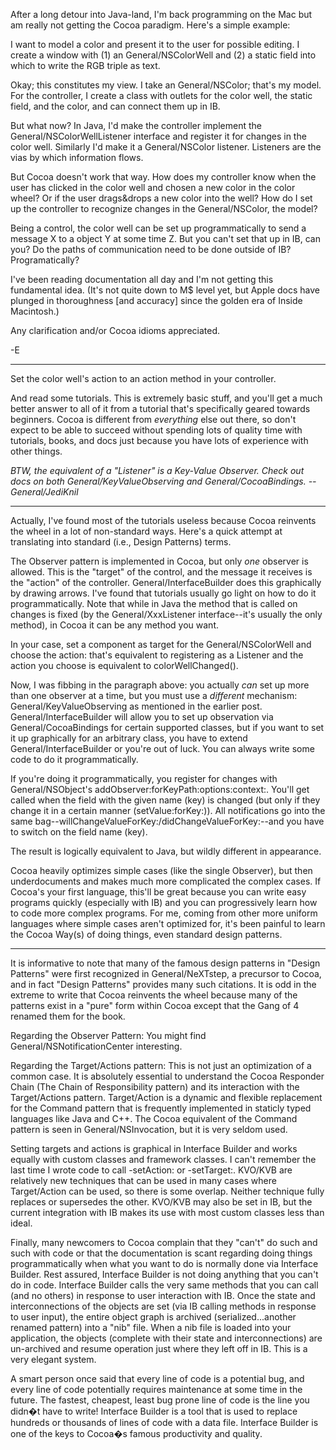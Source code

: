 

After a long detour into Java-land, I'm back programming on the Mac but am really not getting the Cocoa paradigm.  Here's a simple example:

I want to model a color and present it to the user for possible editing.  I create a window with (1) an General/NSColorWell and (2) a static field into which to write the RGB triple as text.

Okay; this constitutes my view.  I take an General/NSColor; that's my model.  For the controller, I create a class with outlets for the color well, the static field, and the color, and can connect them up in IB.

But what now?  In Java, I'd make the controller implement the General/NSColorWellListener interface and register it for changes in the color well.  Similarly I'd make it a General/NSColor listener.  Listeners are the vias by which information flows.

But Cocoa doesn't work that way.  How does my controller know when the user has clicked in the color well and chosen a new color in the color wheel?  Or if the user drags&drops a new color into the well?  How do I set up the controller to recognize changes in the General/NSColor, the model?

Being a control, the color well can be set up programmatically to send a message X to a object Y at some time Z.  But you can't set that up in IB, can you?  Do the paths of communication need to be done outside of IB?  Programatically?

I've been reading documentation all day and I'm not getting this fundamental idea.  (It's not quite down to M$ level yet, but Apple docs have plunged in thoroughness [and accuracy] since the golden era of Inside Macintosh.)  

Any clarification and/or Cocoa idioms appreciated.

-E

----

Set the color well's action to an action method in your controller.

And read some tutorials. This is extremely basic stuff, and you'll get a much better answer to all of it from a tutorial that's specifically geared towards beginners. Cocoa is different from *everything* else out there, so don't expect to be able to succeed without spending lots of quality time with tutorials, books, and docs just because you have lots of experience with other things.

*BTW, the equivalent of a "Listener" is a Key-Value Observer. Check out docs on both General/KeyValueObserving and General/CocoaBindings. --General/JediKnil*

----

Actually, I've found most of the tutorials useless because Cocoa reinvents the wheel in a lot of non-standard ways.  Here's a quick attempt at translating into standard (i.e., Design Patterns) terms.  

The Observer pattern is implemented in Cocoa, but only *one* observer is allowed.  This is the "target" of the control, and the message it receives is the "action" of the controller.  General/InterfaceBuilder does this graphically by drawing arrows. I've found that tutorials usually go light on how to do it programmatically.  Note that while in Java the method that is called on changes is fixed (by the General/XxxListener interface--it's usually the only method), in Cocoa it can be any method you want.

In your case, set a component as target for the General/NSColorWell and choose the action: that's equivalent to registering as a Listener and the action you choose is equivalent to colorWellChanged().

Now, I was fibbing in the paragraph above: you actually *can* set up more than one observer at a time, but you must use a *different* mechanism: General/KeyValueObserving as mentioned in the earlier post.  General/InterfaceBuilder will allow you to set up observation via General/CocoaBindings for certain supported classes, but if you want to set it up graphically for an arbitrary class, you have to extend General/InterfaceBuilder or you're out of luck.  You can always write some code to do it programmatically.

If you're doing it programmatically, you register for changes with General/NSObject's addObserver:forKeyPath:options:context:.  You'll get called when the field with the given name (key) is changed (but only if they change it in a certain manner (setValue:forKey:)).  All notifications go into the same bag--willChangeValueForKey:/didChangeValueForKey:--and you have to switch on the field name (key).

The result is logically equivalent to Java, but wildly different in appearance.

Cocoa heavily optimizes simple cases (like the single Observer), but then underdocuments and makes much more complicated the complex cases.  If Cocoa's your first language, this'll be great because you can write easy programs quickly (especially with IB) and you can progressively learn how to code more complex programs.  For me, coming from other more uniform languages where simple cases aren't optimized for, it's been painful to learn the Cocoa Way(s) of doing things, even standard design patterns.

----
It is informative to note that many of the famous design patterns in "Design Patterns" were first recognized in General/NeXTstep, a precursor to Cocoa, and in fact "Design Patterns" provides many such citations.  It is odd in the extreme to write that Cocoa reinvents the wheel because many of the patterns exist in a "pure" form within Cocoa except that the Gang of 4 renamed them for the book.

Regarding the Observer Pattern: You might find General/NSNotificationCenter interesting.

Regarding the Target/Actions pattern: This is not just an optimization of a common case.  It is absolutely essential to understand the Cocoa Responder Chain (The Chain of Responsibility pattern) and its interaction with the Target/Actions pattern.  Target/Action is a dynamic and flexible replacement for the Command pattern that is frequently implemented in staticly typed languages like Java and C++.  The Cocoa equivalent of the Command pattern is seen in General/NSInvocation, but it is very seldom used.

Setting targets and actions is graphical in Interface Builder and works equally with custom classes and framework classes.  I can't remember the last time I wrote code to call -setAction: or -setTarget:.  KVO/KVB are relatively new techniques that can be used in many cases where Target/Action can be used, so there is some overlap.  Neither technique fully replaces or supersedes the other.  KVO/KVB may also be set in IB, but the current integration with IB makes its use with most custom classes less than ideal.

Finally, many newcomers to Cocoa complain that they "can't" do such and such with code or that the documentation is scant regarding doing things programmatically when what you want to do is normally done via Interface Builder.  Rest assured, Interface Builder is not doing anything that you can't do in code.  Interface Builder calls the very same methods that you can call (and no others) in response to user interaction with IB.  Once the state and interconnections of the objects are set (via IB calling methods in response to user input), the entire object graph is archived (serialized...another renamed pattern) into a "nib" file.  When a nib file is loaded into your application, the objects (complete with their state and interconnections) are un-archived and resume operation just where they left off in IB.  This is a very elegant system.

A smart person once said that every line of code is a potential bug, and every line of code potentially requires maintenance at some time in the future.  The fastest, cheapest, least bug prone line of code is the line you didn�t have to write!  Interface Builder is a tool that is used to replace hundreds or thousands of lines of code with a data file.  Interface Builder is one of the keys to Cocoa�s famous productivity and quality.